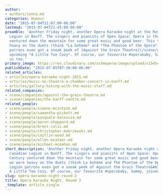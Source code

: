 ```yaml
---
author:
- authors/jenna.md
categories: Humour
date: "2015-07-04T21:07:00-06:00"
lastmod: "2015-07-04T21:45:00-06:00"
preamble: 'Another Friday night, another Opera Karaoke night at the Royal Canadian
  Legion in Banff. The singers and pianists of Open Space: Opera in the 21st Century
  ventured down the mountain for some great music and good beer. This time, we were
  heavy on the duets (think *La bohème* and *The Phantom of the Opera*), and the Legion
  patrons even got a sneak peek of [Against the Grain Theatre](/scene/companies/against-the-grain-theatre/)''s
  upcoming *A Little Too Cozy*. Of course, our favourite #operababy, Sammy, joined
  us too.'
primary_image: https://res.cloudinary.com/schmopera/image/upload/v1545409169/media/webhook-uploads/1436065509274/Glass.jpg.jpg
publishDate: "2015-07-05T07:30:00-06:00"
related_articles:
- articles/opera-karaoke-night-2015.md
- articles/music-as-theatre-a-chamber-concert-in-banff.md
- articles/gallery-hiking-with-the-music-staff.md
related_companies:
- scene/companies/against-the-grain-theatre.md
- scene/companies/the-banff-centre.md
related_people:
- scene/people/simone-mcintosh.md
- scene/people/samantha-pickett.md
- scene/people/pasquale-dalessio.md
- scene/people/aaron-sheppard.md
- scene/people/brent-calis.md
- scene/people/christopher-mokrzewski.md
- scene/people/caitlin-wood.md
- scene/people/ellen-mcateer.md
- scene/people/michael-mcmahon.md
short_description: 'Another Friday night, another Opera Karaoke night at the Royal
  Canadian Legion in Banff. The singers and pianists of Open Space: Opera in the 21st
  Century ventured down the mountain for some great music and good beer. This time,
  we were heavy on the duets (think La bohème and The Phantom of the Opera), and the
  Legion patrons even got a sneak peek of Against the Grain Theatre&#039;s upcoming
  A Little Too Cozy. Of course, our favourite #operababy, Sammy, joined us too.'
slug: opera-karaoke-night-round-2
title: Opera Karaoke Night, Round 2
_template: article_single
---
```



